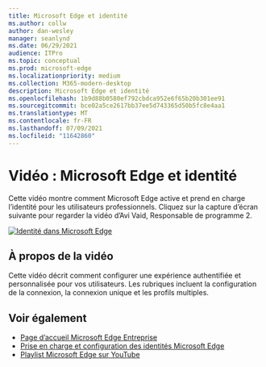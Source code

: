 ```yaml
---
title: Microsoft Edge et identité
ms.author: collw
author: dan-wesley
manager: seanlynd
ms.date: 06/29/2021
audience: ITPro
ms.topic: conceptual
ms.prod: microsoft-edge
ms.localizationpriority: medium
ms.collection: M365-modern-desktop
description: Microsoft Edge et identité
ms.openlocfilehash: 1b9d88b0580ef792cbdca952e6f65b20b301ee91
ms.sourcegitcommit: bce02a5ce2617bb37ee5d743365d50b5fc8e4aa1
ms.translationtype: MT
ms.contentlocale: fr-FR
ms.lasthandoff: 07/09/2021
ms.locfileid: "11642860"
---
```

# <a name="video-microsoft-edge-and-identity"></a>Vidéo : Microsoft Edge et identité

Cette vidéo montre comment Microsoft Edge active et prend en charge l’identité pour les utilisateurs professionnels. Cliquez sur la capture d’écran suivante pour regarder la vidéo d’Avi Vaid, Responsable de programme 2.

[![Identité dans Microsoft Edge](media/microsoft-edge-video-identity/0.png)](http://www.youtube.com/watch?v=8lRUKhR7ipA "Identity in Microsoft Edge")

## <a name="about-the-video"></a>À propos de la vidéo

Cette vidéo décrit comment configurer une expérience authentifiée et personnalisée pour vos utilisateurs. Les rubriques incluent la configuration de la connexion, la connexion unique et les profils multiples.

## <a name="see-also"></a>Voir également

- [Page d’accueil Microsoft Edge Entreprise](https://aka.ms/EdgeEnterprise)
- [Prise en charge et configuration des identités Microsoft Edge](microsoft-edge-security-identity.md)
- [Playlist Microsoft Edge sur YouTube](https://www.youtube.com/playlist?list=PLXtHYVsvn_b-uXh1tMeYpT-0iD8tD3tFy)
